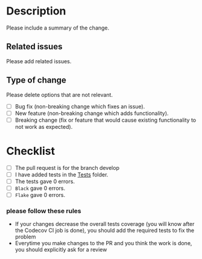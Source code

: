 # Description

Please include a summary of the change.

## Related issues

Please add related issues.

## Type of change

Please delete options that are not relevant.

- [ ] Bug fix (non-breaking change which fixes an issue).
- [ ] New feature (non-breaking change which adds functionality).
- [ ] Breaking change (fix or feature that would cause existing functionality to not work as expected).

# Checklist

- [ ] The pull request is for the branch develop
- [ ] I have added tests in the [Tests](https://github.com/certego/django-rest-client/tree/main/tests) folder.
- [ ] The tests gave 0 errors.
- [ ] `Black` gave 0 errors.
- [ ] `Flake` gave 0 errors.

### please follow these rules

- If your changes decrease the overall tests coverage (you will know after the Codecov CI job is done), you should add the required tests to fix the problem
- Everytime you make changes to the PR and you think the work is done, you should explicitly ask for a review
